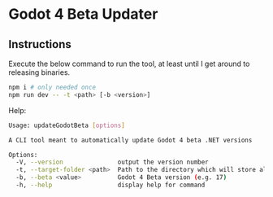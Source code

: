 # Godot 4 Beta Updater

## Instructions

Execute the below command to run the tool, at least until I get around to releasing binaries.

```bash
npm i # only needed once
npm run dev -- -t <path> [-b <version>]
```

Help:

```bash
Usage: updateGodotBeta [options]

A CLI tool meant to automatically update Godot 4 beta .NET versions

Options:
  -V, --version               output the version number
  -t, --target-folder <path>  Path to the directory which will store all Godot versions
  -b, --beta <value>          Godot 4 Beta version (e.g. 17)
  -h, --help                  display help for command
```

